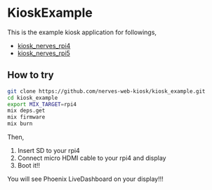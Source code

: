 # KioskExample

This is the example kiosk application for followings,

- [kiosk_nerves_rpi4](https://github.com/nerves-web-kiosk/kiosk_system_rpi4)
- [kiosk_nerves_rpi5](https://github.com/nerves-web-kiosk/kiosk_system_rpi5)

## How to try

```sh
git clone https://github.com/nerves-web-kiosk/kiosk_example.git
cd kiosk_example
export MIX_TARGET=rpi4
mix deps.get
mix firmware
mix burn
```

Then,

1. Insert SD to your rpi4
1. Connect micro HDMI cable to your rpi4 and display
1. Boot it!!

You will see Phoenix LiveDashboard on your display!!!
